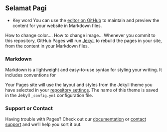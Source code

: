 ## Selamat Pagi

* Key word You can use the [editor on GitHub](https://github.com/LeeHin7/LHTestSite/edit/gh-pages/index.md) to maintain and preview the content for your website in Markdown files.

How to change color....
How to change image...
Whenever you commit to this repository, GitHub Pages will run [Jekyll](https://jekyllrb.com/) to rebuild the pages in your site, from the content in your Markdown files.

### Markdown

Markdown is a lightweight and easy-to-use syntax for styling your writing. It includes conventions for


Your Pages site will use the layout and styles from the Jekyll theme you have selected in your [repository settings](https://github.com/LeeHin7/LHTestSite/settings/pages). The name of this theme is saved in the Jekyll `_config.yml` configuration file.

### Support or Contact

Having trouble with Pages? Check out our [documentation](https://docs.github.com/categories/github-pages-basics/) or [contact support](https://support.github.com/contact) and we’ll help you sort it out.
